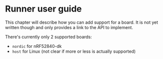 # Runner user guide

This chapter will describe how you can add support for a board. It is not yet
written though and only provides a link to the API to implement.

There's currently only 2 supported boards:
- `nordic` for nRF52840-dk
- `host` for Linux (not clear if more or less is actually supported)
